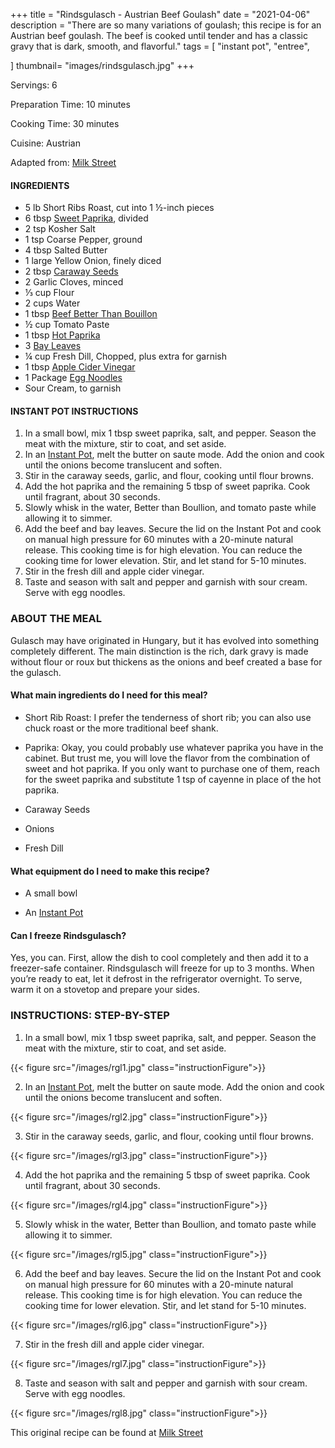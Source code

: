 +++
title = "Rindsgulasch - Austrian Beef Goulash"
date = "2021-04-06"
description = "There are so many variations of goulash; this recipe is for an Austrian beef goulash. The beef is cooked until tender and has a classic gravy that is dark, smooth, and flavorful."
tags = [
    "instant pot",
    "entree",
   
]
thumbnail= "images/rindsgulasch.jpg"
+++

Servings: 6<!--more-->

Preparation Time: 10 minutes

Cooking Time: 30 minutes

Cuisine: Austrian

Adapted from: [Milk Street](https://www.177milkstreet.com/recipes/austrian-beef-stew-with-paprika-and-caraway-goulash)

#### INGREDIENTS 

* 5 lb Short Ribs Roast, cut into 1 ½-inch pieces 
* 6 tbsp [Sweet Paprika](https://amzn.to/3jJjOGx), divided
* 2 tsp Kosher Salt 
* 1 tsp Coarse Pepper, ground
* 4 tbsp Salted Butter
* 1 large Yellow Onion, finely diced 
* 2 tbsp [Caraway Seeds](https://amzn.to/3b6l7Ls) 
* 2 Garlic Cloves, minced
* ⅓ cup Flour 
* 2 cups Water
* 1 tbsp [Beef Better Than Bouillon](https://amzn.to/3qUFukL)
* ½ cup Tomato Paste 
* 1 tbsp [Hot Paprika](https://amzn.to/2ZeqanW) 
* 3 [Bay Leaves](https://amzn.to/3tUxsLA)
* ¼ cup Fresh Dill, Chopped, plus extra for garnish 
* 1 tbsp [Apple Cider Vinegar](https://amzn.to/37dBDs5)
* 1 Package [Egg Noodles](https://amzn.to/2Zf7O60)  
* Sour Cream, to garnish 

#### INSTANT POT INSTRUCTIONS 

1. In a small bowl, mix 1 tbsp sweet paprika, salt, and pepper. Season the meat with the mixture, stir to coat, and set aside. 
2. In an [Instant Pot](https://amzn.to/3qfNYCZ), melt the butter on saute mode. Add the onion and cook until the onions become translucent and soften. 
3. Stir in the caraway seeds, garlic, and flour, cooking until flour browns. 
4. Add the hot paprika and the remaining 5 tbsp of sweet paprika. Cook until fragrant, about 30 seconds. 
5. Slowly whisk in the water, Better than Boullion, and tomato paste while allowing it to simmer. 
6. Add the beef and bay leaves. Secure the lid on the Instant Pot and cook on manual high pressure for 60 minutes with a 20-minute natural release. This cooking time is for high elevation. You can reduce the cooking time for lower elevation. Stir, and let stand for 5-10 minutes. 
7. Stir in the fresh dill and apple cider vinegar. 
8. Taste and season with salt and pepper and garnish with sour cream. Serve with egg noodles. 

### ABOUT THE MEAL

Gulasch may have originated in Hungary, but it has evolved into something completely different. The main distinction is the rich, dark gravy is made without flour or roux but thickens as the onions and beef created a base for the gulasch. 

#### What main ingredients do I need for this meal?

* Short Rib Roast: I prefer the tenderness of short rib; you can also use chuck roast or the more traditional beef shank. 

* Paprika: Okay, you could probably use whatever paprika you have in the cabinet. But trust me, you will love the flavor from the combination of sweet and hot paprika. If you only want to purchase one of them, reach for the sweet paprika and substitute 1 tsp of cayenne in place of the hot paprika. 

* Caraway Seeds

* Onions  

* Fresh Dill

#### What equipment do I need to make this recipe?

* A small bowl

* An [Instant Pot](https://amzn.to/3qfNYCZ)

#### Can I freeze Rindsgulasch?

Yes, you can. First, allow the dish to cool completely and then add it to a freezer-safe container. Rindsgulasch will freeze for up to 3 months. When you’re ready to eat, let it defrost in the refrigerator overnight. To serve, warm it on a stovetop and prepare your sides.

### INSTRUCTIONS: STEP-BY-STEP 

1. In a small bowl, mix 1 tbsp sweet paprika, salt, and pepper. Season the meat with the mixture, stir to coat, and set aside. 

{{< figure src="/images/rgl1.jpg" class="instructionFigure">}}

2. In an [Instant Pot](https://amzn.to/3qfNYCZ), melt the butter on saute mode. Add the onion and cook until the onions become translucent and soften. 

{{< figure src="/images/rgl2.jpg" class="instructionFigure">}}

3. Stir in the caraway seeds, garlic, and flour, cooking until flour browns. 

{{< figure src="/images/rgl3.jpg" class="instructionFigure">}}

4. Add the hot paprika and the remaining 5 tbsp of sweet paprika. Cook until fragrant, about 30 seconds. 

{{< figure src="/images/rgl4.jpg" class="instructionFigure">}}

5. Slowly whisk in the water, Better than Boullion, and tomato paste while allowing it to simmer. 

{{< figure src="/images/rgl5.jpg" class="instructionFigure">}}

6. Add the beef and bay leaves. Secure the lid on the Instant Pot and cook on manual high pressure for 60 minutes with a 20-minute natural release. This cooking time is for high elevation. You can reduce the cooking time for lower elevation. Stir, and let stand for 5-10 minutes. 

{{< figure src="/images/rgl6.jpg" class="instructionFigure">}}

7. Stir in the fresh dill and apple cider vinegar. 

{{< figure src="/images/rgl7.jpg" class="instructionFigure">}}

8. Taste and season with salt and pepper and garnish with sour cream. Serve with egg noodles. 

{{< figure src="/images/rgl8.jpg" class="instructionFigure">}}

This original recipe can be found at [Milk Street](https://www.177milkstreet.com/recipes/austrian-beef-stew-with-paprika-and-caraway-goulash)
